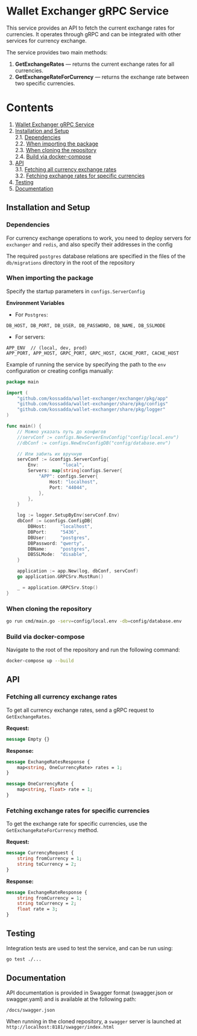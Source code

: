 # Wallet Exchanger gRPC Service

This service provides an API to fetch the current exchange rates for currencies. It operates through gRPC and can be integrated with other services for currency exchange.

The service provides two main methods:

1. **GetExchangeRates** — returns the current exchange rates for all currencies.
2. **GetExchangeRateForCurrency** — returns the exchange rate between two specific currencies.

# Contents

1. [Wallet Exchanger gRPC Service](#wallet-exchanger-grpc-service)
2. [Installation and Setup](#installation-and-setup) \
   2.1. [Dependencies](#dependencies) \
   2.2. [When importing the package](#when-importing-the-package) \
   2.3. [When cloning the repository](#when-cloning-the-repository) \
   2.4. [Build via docker-compose](#build-via-docker-compose)
3. [API](#api) \
   3.1. [Fetching all currency exchange rates](#fetching-all-currency-exchange-rates) \
   3.2. [Fetching exchange rates for specific currencies](#fetching-exchange-rates-for-specific-currencies)
4. [Testing](#testing)
5. [Documentation](#documentation)

## Installation and Setup

### Dependencies

For currency exchange operations to work, you need to deploy servers for `exchanger` and `redis`, and also specify their addresses in the config

The required `postgres` database relations are specified in the files of the `db/migrations` directory in the root of the repository

### When importing the package

Specify the startup parameters in `configs.ServerConfig`

**Environment Variables**
- For `Postgres`:
```env
DB_HOST, DB_PORT, DB_USER, DB_PASSWORD, DB_NAME, DB_SSLMODE
```
- For servers:
```env
APP_ENV  // (local, dev, prod)
APP_PORT, APP_HOST, GRPC_PORT, GRPC_HOST, CACHE_PORT, CACHE_HOST
```

Example of running the service by specifying the path to the `env` configuration or creating configs manually:

```go
package main

import (
	"github.com/kossadda/wallet-exchanger/exchanger/pkg/app"
	"github.com/kossadda/wallet-exchanger/share/pkg/configs"
	"github.com/kossadda/wallet-exchanger/share/pkg/logger"
)

func main() {
	// Можно указать путь до конфигов
	//servConf := configs.NewServerEnvConfig("config/local.env")
	//dbConf := configs.NewEnvConfigDB("config/database.env")

	// Или забить их вручную
	servConf := &configs.ServerConfig{
		Env:         "local",
		Servers: map[string]configs.Server{
			"APP": configs.Server{
				Host: "localhost",
				Port: "44044",
			},
		},
	}

	log := logger.SetupByEnv(servConf.Env)
	dbConf := &configs.ConfigDB{
		DBHost:     "localhost",
		DBPort:     "5436",
		DBUser:     "postgres",
		DBPassword: "qwerty",
		DBName:     "postgres",
		DBSSLMode:  "disable",
	}

	application := app.New(log, dbConf, servConf)
	go application.GRPCSrv.MustRun()

	_ = application.GRPCSrv.Stop()
}
```

### When cloning the repository

```bash
go run cmd/main.go -serv=config/local.env -db=config/database.env
```

### Build via docker-compose

Navigate to the root of the repository and run the following command:

```bash
docker-compose up --build
```

## API

### Fetching all currency exchange rates

To get all currency exchange rates, send a gRPC request to `GetExchangeRates`.

**Request:**
```protobuf
message Empty {}
```
**Response:**
```protobuf
message ExchangeRatesResponse {
    map<string, OneCurrencyRate> rates = 1;
}

message OneCurrencyRate {
    map<string, float> rate = 1;
}
```

### Fetching exchange rates for specific currencies

To get the exchange rate for specific currencies, use the `GetExchangeRateForCurrency` method.

**Request:**
```protobuf
message CurrencyRequest {
    string fromCurrency = 1;
    string toCurrency = 2;
}
```
**Response:**
```protobuf
message ExchangeRateResponse {
    string fromCurrency = 1;
    string toCurrency = 2;
    float rate = 3;
}
```

## Testing

Integration tests are used to test the service, and can be run using:

```bash
go test ./...
```

## Documentation

API documentation is provided in Swagger format (swagger.json or swagger.yaml) and is available at the following path:

```bash
/docs/swagger.json
```

When running in the cloned repository, a `swagger` server is launched at `http://localhost:8181/swagger/index.html`


